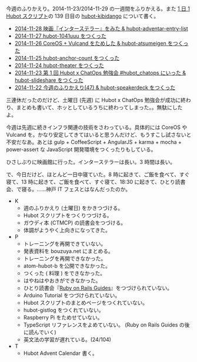 今週のふりかえり。2014-11-23/2014-11-29 の一週間をふりかえる。また [1 日 1 Hubot スクリプト][hubot-script-per-day]の 139 日目の [hubot-kibidango][gh:bouzuya/hubot-kibidango] について書く。

- [2014-11-28 映画『インターステラー』をみた & hubot-adventar-entry-list][2014-11-28]
- [2014-11-27 hubot-1041uuu をつくった][2014-11-27]
- [2014-11-26 CoreOS + Vulcand をためした & hubot-atsumeigen をつくった][2014-11-26]
- [2014-11-25 hubot-anchor-count をつくった][2014-11-25]
- [2014-11-24 hubot-theater をつくった][2014-11-24]
- [2014-11-23 第 1 回 Hubot x ChatOps 勉強会 #hubot_chatops にいった & hubot-slideshare をつくった][2014-11-23]
- [2014-11-22 今週のふりかえり(47) & hubot-speakerdeck をつくった][2014-11-22]

三連休だったのだけど、土曜日 (先週) に Hubot x ChatOps 勉強会が成功に終わり、まとめも書いて、ホッとしているうちに終わってしまった。。無駄にしたよ。

今週は先週に続きインフラ関連の技術をさわっている。具体的には CoreOS や Vulcand を。かなり安定してきてはいると思うんだけど、もうすこし試さないと不安だなあ。あとは gulp + CoffeeScript + AngularJS + karma + mocha + power-assert な JavaScript 開発環境をつくったりもしている。

ひさしぶりに映画館に行った。インターステラーは長い。3 時間は長い。

で、今日だけど、ほとんど一日中寝ていた。8 時に起きて、ご飯を食べて、すぐ寝て、13 時に起きて、ご飯を食べて、すぐ寝て、18:30 に起きて、ひとり読書会、で寝る。……神戸 IT フェスとはなんだったのか。

- K
  - 週のふりかえり (土曜日) をかきつづける。
  - Hubot スクリプトをつくりつづける。
  - ガウディ本 (CTMCP) の読書会をつづける。
  - 体調がようやく上向きになってきた。
- P
  - トレーニングを再開できていない。
  - 発表資料を bouzuya.net にまとめる。
  - トレーニングを再開できなかった。
  - atom-hubot-b を公開できなかった。
  - つくった ( 料理 ) をできなかった。
  - はやねはやおきができなかった。
  - ひとり読書会『[Ruby on Rails Guides][hitoridokusho/books/railsguides]』をつづけられていない。
  - Arduino Tutorial をつづけられていない。
  - Hubot スクリプトのまとめページをつくれていない。
  - hubot-gistlog をつくれていない。
  - Raspberry Pi をためせていない。
  - TypeScript リファレンスをよめていない。 (Ruby on Rails Guides の後に読んでいく)
  - 英文法の学習が遅れている。(24/104)
- T
  - Hubot Advent Calendar 書く。

[2014-11-28]: http://blog.bouzuya.net/2014/11/28/
[2014-11-27]: http://blog.bouzuya.net/2014/11/27/
[2014-11-26]: http://blog.bouzuya.net/2014/11/26/
[2014-11-25]: http://blog.bouzuya.net/2014/11/25/
[2014-11-24]: http://blog.bouzuya.net/2014/11/24/
[2014-11-23]: http://blog.bouzuya.net/2014/11/23/
[2014-11-22]: http://blog.bouzuya.net/2014/11/22/
[gh:bouzuya/hubot-kibidango]: https://github.com/bouzuya/hubot-kibidango
[hubot-script-per-day]: http://blog.bouzuya.net/posts?tags=hubot-script-per-day
[hitoridokusho/books/railsguides]: http://guides.rubyonrails.org/
